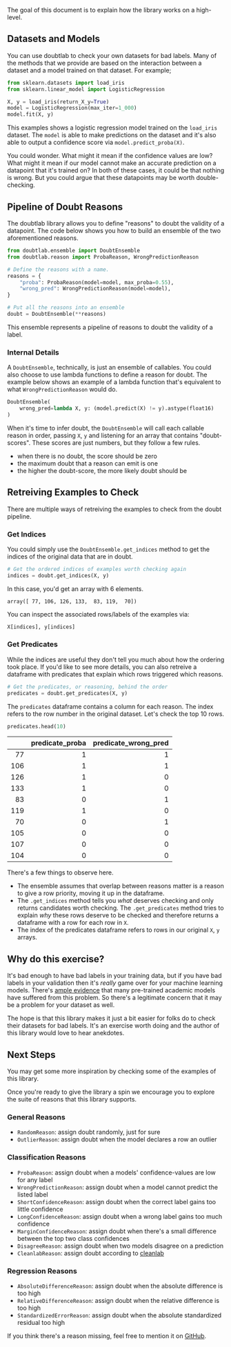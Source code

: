 The goal of this document is to explain how the library works on a high-level.

## Datasets and Models

You can use doubtlab to check your own datasets for bad labels. Many of the
methods that we provide are based on the interaction between a dataset and a
model trained on that dataset. For example;


```python
from sklearn.datasets import load_iris
from sklearn.linear_model import LogisticRegression

X, y = load_iris(return_X_y=True)
model = LogisticRegression(max_iter=1_000)
model.fit(X, y)
```

This examples shows a logistic regression model trained on the `load_iris` dataset.
The `model` is able to make predictions on the dataset and it's also able to
output a confidence score via `model.predict_proba(X)`.

You could wonder. What might it mean if the confidence values are low? What might
it mean if our model cannot make an accurate prediction on a datapoint that it's trained on?
In both of these cases, it could be that nothing is wrong. But you could argue that
these datapoints may be worth double-checking.

## Pipeline of Doubt Reasons

The doubtlab library allows you to define "reasons" to doubt the validity of a datapoint.
The code below shows you how to build an ensemble of the two aforementioned reasons.

```python
from doubtlab.ensemble import DoubtEnsemble
from doubtlab.reason import ProbaReason, WrongPredictionReason

# Define the reasons with a name.
reasons = {
    "proba": ProbaReason(model=model, max_proba=0.55),
    "wrong_pred": WrongPredictionReason(model=model),
}

# Put all the reasons into an ensemble
doubt = DoubtEnsemble(**reasons)
```

This ensemble represents a pipeline of reasons to doubt the validity of a label.

### Internal Details

A `DoubtEnsemble`, technically, is just an ensemble of callables. You could
also choose to use lambda functions to define a reason for doubt. The example
below shows an example of a lambda function that's equivalent to what `WrongPredictionReason`
would do.

```python
DoubtEnsemble(
    wrong_pred=lambda X, y: (model.predict(X) != y).astype(float16)
)
```

When it's time to infer doubt, the `DoubtEnsemble` will call each callable reason in order,
passing `X`, `y` and listening for an array that contains "doubt-scores". These scores are just
numbers, but they follow a few rules.

- when there is no doubt, the score should be zero
- the maximum doubt that a reason can emit is one
- the higher the doubt-score, the more likely doubt should be



## Retreiving Examples to Check

There are multiple ways of retreiving the examples to check
from the doubt pipeline.

### Get Indices

You could simply use the `DoubtEnsemble.get_indices` method to get the indices of
the original data that are in doubt.

```python
# Get the ordered indices of examples worth checking again
indices = doubt.get_indices(X, y)
```

In this case, you'd get an array with 6 elements.

```
array([ 77, 106, 126, 133,  83, 119,  70])
```

You can inspect the associated rows/labels of the examples via:

```python
X[indices], y[indices]
```

### Get Predicates

While the indices are useful they don't tell you much about how the
ordering took place. If you'd like to see more details, you can also
retreive a dataframe with predicates that explain which rows triggered
which reasons.

```python
# Get the predicates, or reasoning, behind the order
predicates = doubt.get_predicates(X, y)
```

The `predicates` dataframe contains a column for each reason. The index
refers to the row number in the original dataset. Let's check the top 10 rows.

```python
predicates.head(10)
```

|     |   predicate_proba |   predicate_wrong_pred |
|----:|------------------:|-----------------------:|
|  77 |                 1 |                      1 |
| 106 |                 1 |                      1 |
| 126 |                 1 |                      0 |
| 133 |                 1 |                      0 |
|  83 |                 0 |                      1 |
| 119 |                 1 |                      0 |
|  70 |                 0 |                      1 |
| 105 |                 0 |                      0 |
| 107 |                 0 |                      0 |
| 104 |                 0 |                      0 |

There's a few things to observe here.

- The ensemble assumes that overlap between reasons matter is a reason to give a row priority, moving it up in the dataframe.
- The `.get_indices` method tells you *what* deserves checking and only returns candidates worth checking. The `.get_predicates` method tries to explain *why* these rows deserve to be checked and therefore returns a dataframe with a row for each row in `X`.
- The index of the predicates dataframe refers to rows in our original `X`, `y` arrays.

## Why do this exercise?

It's bad enough to have bad labels in your training data, but if you have bad labels in your validation then
it's *really* game over for your machine learning models. There's [ample evidence](https://labelerrors.com/)
that many pre-trained academic models have suffered from this problem. So there's a legitimate concern that
it may be a problem for your dataset as well.

The hope is that this library makes it just a bit easier for folks do to check their datasets for bad labels.
It's an exercise worth doing and the author of this library would love to hear anekdotes.

## Next Steps

You may get some more inspiration by checking some of the examples of this library.

Once you're ready to give the library a spin we encourage you to explore the suite
of reasons that this library supports.

### General Reasons

- `RandomReason`: assign doubt randomly, just for sure
- `OutlierReason`: assign doubt when the model declares a row an outlier

### Classification Reasons

- `ProbaReason`: assign doubt when a models' confidence-values are low for any label
- `WrongPredictionReason`: assign doubt when a model cannot predict the listed label
- `ShortConfidenceReason`: assign doubt when the correct label gains too little confidence
- `LongConfidenceReason`: assign doubt when a wrong label gains too much confidence
- `MarginConfidenceReason`: assign doubt when there's a small difference between the top two class confidences
- `DisagreeReason`: assign doubt when two models disagree on a prediction
- `CleanlabReason`: assign doubt according to [cleanlab](https://github.com/cleanlab/cleanlab)

### Regression Reasons

- `AbsoluteDifferenceReason`: assign doubt when the absolute difference is too high
- `RelativeDifferenceReason`: assign doubt when the relative difference is too high
- `StandardizedErrorReason`: assign doubt when the absolute standardized residual too high

If you think there's a reason missing, feel free to mention it on [GitHub](https://github.com/koaning/doubtlab/issues/new).
